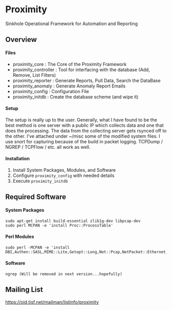 

Proximity
=========

Sinkhole Operational Framework for Automation and Reporting




Overview
--------

#### Files

 * proximity_core : The Core of the Proximity Framework
 * proximity_controller : Tool for interfacing with the database (Add, Remove, List Filters)
 * proximity_reporter : Generate Reports, Pull Data, Search the DataBase
 * proximity_anomaly : Generate Anomaly Report Emails
 * proximity_config : Configuration File
 * proximity_initdb : Create the database scheme (and wipe it)

#### Setup
The setup is really up to the user.  Generally, what I have found to be the best method is one server with a public IP which collects data and one that does the processing.  The data from the collecting server gets rsynced off to the other.  I've attached under ~/misc some of the modified system files.  I use snort for capturing because of the build in packet logging.  TCPDump / NGREP / TCPFlow / etc. all work as well. 

#### Installation
 1. Install System Packages, Modules, and Software
 2. Configure `proximity_config` with needed details
 3. Execute `proximity_initdb`




Required Software
-----------------

#### System Packages
	sudo apt-get install build-essential zlib1g-dev libpcap-dev
	sudo perl MCPAN -e 'install Proc::ProcessTable'

#### Perl Modules 
	sudo perl -MCPAN -e 'install DBI,Authen::SASL,MIME::Lite,Getopt::Long,Net::Pcap,NetPacket::Ethernet,NetPacket::IP,NetPacket::TCP,NetPacket::UDP,Config::Simple,IO::Socket::INET,PerlIO::gzip,Time::Local,Proc::Daemon'

#### Software
	ngrep (Will be removed in next version...hopefully)




Mailing List
------------
https://oid.tisf.net/mailman/listinfo/proximity
